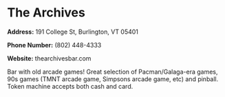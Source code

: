 # The Archives

**Address:** 191 College St, Burlington, VT 05401

**Phone Number:** (802) 448-4333

**Website:** thearchivesbar.com

Bar with old arcade games! Great selection of Pacman/Galaga-era games, 90s games (TMNT arcade game, Simpsons arcade game, etc) and pinball. Token machine accepts both cash and card.